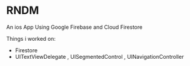 # RNDM

An ios App Using Google Firebase and Cloud Firestore

Things i worked on:
- Firestore
- UITextViewDelegate , UISegmentedControl , UINavigationController
